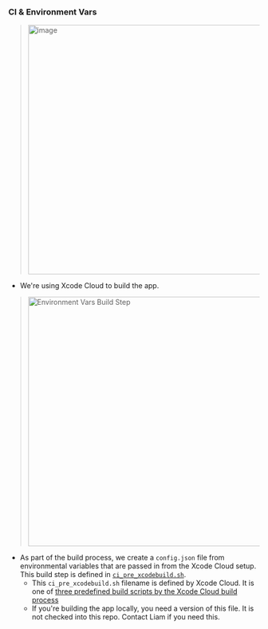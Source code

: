 

### CI & Environment Vars
> <img width="500" alt="image" src="https://github.com/Liampronan/workout-playlist/assets/4316904/396be58b-4738-4a0d-8500-0ead577c2fce">

- We're using Xcode Cloud to build the app.

 > <img width="500" alt="Environment Vars Build Step" src="https://github.com/Liampronan/workout-playlist/assets/4316904/fb4cf13e-7a58-4326-8080-eb7b77bd17da">
 - As part of the build process, we create a `config.json` file from environmental variables that are passed in from the Xcode Cloud setup. This build step is defined in [`ci_pre_xcodebuild.sh`](./ci_scripts/ci_pre_xcodebuild.sh).
   - This `ci_pre_xcodebuild.sh` filename is defined by Xcode Cloud.  It is one of [three predefined build scripts by the Xcode Cloud build process](https://developer.apple.com/documentation/xcode/writing-custom-build-scripts)
   - If you're building the app locally, you need a version of this file. It is not checked into this repo. Contact Liam if you need this.  
